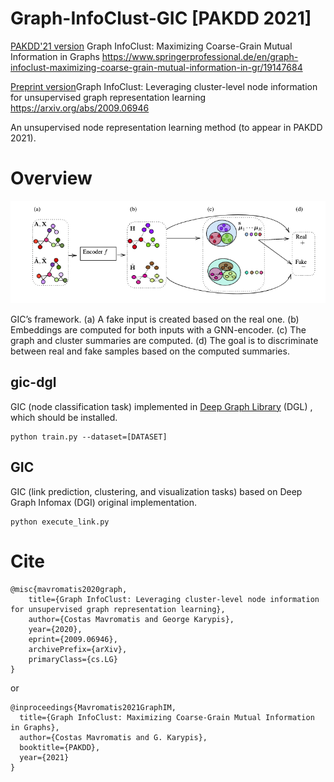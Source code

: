 # Graph-InfoClust-GIC [PAKDD 2021]
[PAKDD'21 version](https://www.springerprofessional.de/en/graph-infoclust-maximizing-coarse-grain-mutual-information-in-gr/19147684) Graph InfoClust: Maximizing Coarse-Grain Mutual Information in Graphs
https://www.springerprofessional.de/en/graph-infoclust-maximizing-coarse-grain-mutual-information-in-gr/19147684

[Preprint version](https://arxiv.org/abs/2009.06946)Graph InfoClust: Leveraging cluster-level node information for unsupervised graph representation learning
https://arxiv.org/abs/2009.06946

An unsupervised node representation learning method (to appear in PAKDD 2021).

# Overview
![](/images/GIC_overview.png?raw=true "")

GIC’s framework. (a) A fake input is created based on the real one. (b) Embeddings are computed for both inputs with a GNN-encoder. (c) The graph and cluster summaries are computed. (d) The goal is to discriminate between real and fake samples based on the computed summaries.

## gic-dgl
GIC (node classification task) implemented in [Deep Graph Library](https://github.com/dmlc/dgl) (DGL) , which should be installed.
```
python train.py --dataset=[DATASET]
```

## GIC
GIC (link prediction, clustering, and visualization tasks) based on Deep Graph Infomax (DGI) original implementation.
```
python execute_link.py
```

# Cite
```
@misc{mavromatis2020graph,
    title={Graph InfoClust: Leveraging cluster-level node information for unsupervised graph representation learning},
    author={Costas Mavromatis and George Karypis},
    year={2020},
    eprint={2009.06946},
    archivePrefix={arXiv},
    primaryClass={cs.LG}
}
```
or
```
@inproceedings{Mavromatis2021GraphIM,
  title={Graph InfoClust: Maximizing Coarse-Grain Mutual Information in Graphs},
  author={Costas Mavromatis and G. Karypis},
  booktitle={PAKDD},
  year={2021}
}
```
